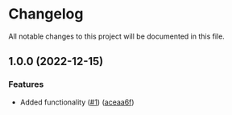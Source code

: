 # Changelog

All notable changes to this project will be documented in this file.

## 1.0.0 (2022-12-15)


### Features

* Added functionality ([#1](https://github.com/justtrackio/terraform-aws-dynamodb-table/issues/1)) ([aceaa6f](https://github.com/justtrackio/terraform-aws-dynamodb-table/commit/aceaa6f82afdddabb09d3e83e922ffd6e8c16f69))
